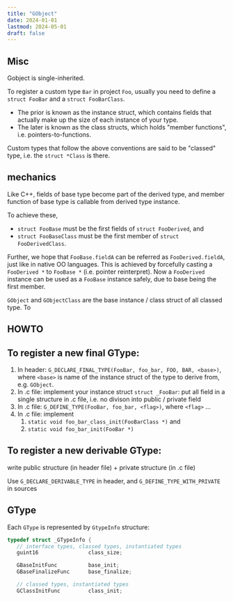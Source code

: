 ```yaml
---
title: "GObject"
date: 2024-01-01
lastmod: 2024-05-01
draft: false
---
```


## Misc

Gobject is single-inherited.

To register a custom type `Bar` in project `Foo`, usually you need to define a `struct FooBar` and a `struct FooBarClass`. 

- The prior is known as the instance struct, which contains fields that actually make up the size of each instance of your type.
- The later is known as the class structs, which holds "member functions", i.e. pointers-to-functions.

Custom types that follow the above conventions are said to be "classed" type, i.e. the `struct *Class` is there.

## mechanics

Like C++, fields of base type become part of the derived type,
and member function of base type is callable from derived type instance.

To achieve these,
- `struct FooBase` must be the first fields of `struct FooDerived`, and
- `struct FooBaseClass` must be the first member of `struct FooDerivedClass`.

Further, we hope that `FooBase.fieldA` can be referred as `FooDerived.fieldA`,
just like in native OO languages. This is achieved by forcefully casting a `FooDerived *`  to `FooBase *` (i.e. pointer reinterpret).
Now a `FooDerived` instance can be used as a `FooBase` instance safely, due to base being the first member.

`GObject` and `GObjectClass` are the base instance / class struct of all classed type. To 

## HOWTO

## To register a new final GType:

1. In header: `G_DECLARE_FINAL_TYPE(FooBar, foo_bar, FOO, BAR, <base>)`, where `<base>` is name of the instance struct of the type to derive from, e.g. `GObject`.
2. In .c file: implement your instance struct `struct _FooBar`: put all field in a single structure in .c file, i.e. no divison into public / private field
3. In .c file: `G_DEFINE_TYPE(FooBar, foo_bar, <flag>)`, where `<flag>` ...
4. In .c file: implement
   1. `static void foo_bar_class_init(FooBarClass *)` and 
   2. `static void foo_bar_init(FooBar *)`


## To register a new derivable GType:

write public structure (in header file) + private structure (in .c file)

Use `G_DECLARE_DERIVABLE_TYPE` in header, and `G_DEFINE_TYPE_WITH_PRIVATE` in sources

## GType

Each `GType` is represented by `GtypeInfo` structure:

```c
typedef struct _GTypeInfo {
   // interface types, classed types, instantiated types
   guint16                class_size;

   GBaseInitFunc          base_init;
   GBaseFinalizeFunc      base_finalize;

   // classed types, instantiated types
   GClassInitFunc         class_init;
